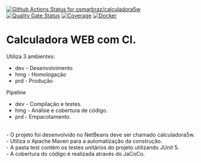 [![Github Actions Status for osmarbraz/calculadora5w](https://github.com/osmarbraz/calculadora5w/workflows/Integra%C3%A7%C3%A3o%20continua%20de%20Java%20com%20Maven/badge.svg)](https://github.com/osmarbraz/calculadora5w/actions) 
[![Quality Gate Status](https://sonarcloud.io/api/project_badges/measure?project=osmarbraz_calculadora5w&metric=alert_status)](https://sonarcloud.io/summary/new_code?id=osmarbraz_calculadora5w)
[![Coverage](https://sonarcloud.io/api/project_badges/measure?project=osmarbraz_calculadora5w&metric=coverage)](https://sonarcloud.io/component_measures?id=osmarbraz_calculadora5w&metric=coverage)
[![Docker](https://img.shields.io/badge/Docker-image-brightgreen)](https://hub.docker.com/r/osmarbraz/calculaddora5w)

# Calculadora WEB com CI.

Utiliza 3 ambientes:
- dev - Desenvolvimento
- hmg - Homologação
- prd - Produção

Pipeline 
- dev - Compilação e testes.
- hmg - Análise e cobertura de código.
- prd - Empacotamento.

<br>
- O projeto foi desenvolvido no NetBeans deve ser chamado calculadora5w.<br>
- Utiliza o Apache Maven para a automatização da construção.<br>
- A pasta test contêm os testes unitários do projeto utilizando JUnit 5.<br>
- A cobertura do código é realizada através do JaCoCo.<br>